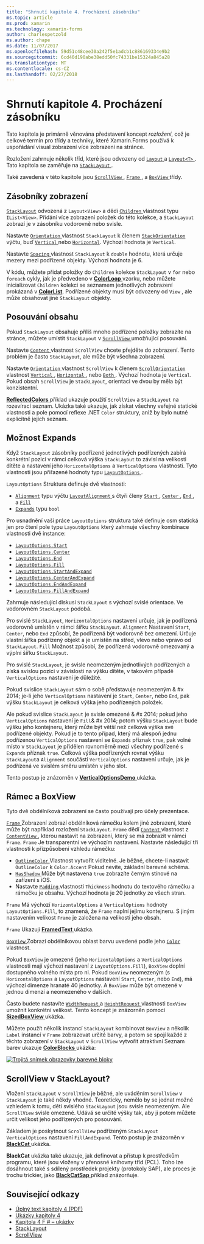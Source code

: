 ```yaml
---
title: "Shrnutí kapitole 4. Procházení zásobníku"
ms.topic: article
ms.prod: xamarin
ms.technology: xamarin-forms
author: charlespetzold
ms.author: chape
ms.date: 11/07/2017
ms.openlocfilehash: 59d51c48cee30a242f5e1adcb1c886169334e9b2
ms.sourcegitcommit: 6cd40d190abe38edd50fc74331be15324a845a28
ms.translationtype: MT
ms.contentlocale: cs-CZ
ms.lasthandoff: 02/27/2018
---
```

# <a name="summary-of-chapter-4-scrolling-the-stack"></a>Shrnutí kapitole 4. Procházení zásobníku

Tato kapitola je primárně věnována představení koncept *rozložení*, což je celkové termín pro třídy a techniky, které Xamarin.Forms používá k uspořádání visual zobrazení více zobrazení na stránce.

Rozložení zahrnuje několik tříd, které jsou odvozeny od [ `Layout` ](https://developer.xamarin.com/api/type/Xamarin.Forms.Layout/) a [ `Layout<T>` ](https://developer.xamarin.com/api/type/Xamarin.Forms.Layout%3CT%3E/). Tato kapitola se zaměřuje na [ `StackLayout` ](https://developer.xamarin.com/api/type/Xamarin.Forms.StackLayout/).

Také zavedená v této kapitole jsou [ `ScrollView` ](https://developer.xamarin.com/api/type/Xamarin.Forms.ScrollView/), [ `Frame` ](https://developer.xamarin.com/api/type/Xamarin.Forms.Frame/), a [ `BoxView` ](https://developer.xamarin.com/api/type/Xamarin.Forms.BoxView/) třídy.

## <a name="stacks-of-views"></a>Zásobníky zobrazení

[`StackLayout`](https://developer.xamarin.com/api/type/Xamarin.Forms.StackLayout/) odvozená z `Layout<View>` a dědí [ `Children` ](https://developer.xamarin.com/api/type/Xamarin.Forms.Layout%3CT%3E/) vlastnost typu `IList<View>`. Přidání více zobrazení položek do této kolekce, a `StackLayout` zobrazí je v zásobníku vodorovně nebo svisle.

Nastavte [ `Orientation` ](https://developer.xamarin.com/api/property/Xamarin.Forms.StackLayout.Orientation/) vlastnost `StackLayout` k členem [ `StackOrientation` ](https://developer.xamarin.com/api/type/Xamarin.Forms.StackOrientation/) výčtu, buď [ `Vertical` ](https://developer.xamarin.com/api/field/Xamarin.Forms.StackOrientation.Vertical/) nebo [ `Horizontal`](https://developer.xamarin.com/api/field/Xamarin.Forms.StackOrientation.Horizontal/). Výchozí hodnota je `Vertical`.

Nastavte [ `Spacing` ](https://developer.xamarin.com/api/property/Xamarin.Forms.StackLayout.Spacing/) vlastnost `StackLayout` k `double` hodnotu, která určuje mezery mezi podřízené objekty. Výchozí hodnota je 6.

V kódu, můžete přidat položky do `Children` kolekce `StackLayout` v `for` nebo `foreach` cykly, jak je předvedeno v [ **ColorLoop** ](https://github.com/xamarin/xamarin-forms-book-samples/tree/master/Chapter04/ColorLoop) vzorku, nebo můžete inicializovat `Children` kolekci se seznamem jednotlivých zobrazení prokázaná v [ **ColorList**](https://github.com/xamarin/xamarin-forms-book-samples/tree/master/Chapter04/ColorList). Podřízené objekty musí být odvozeny od `View` , ale může obsahovat jiné `StackLayout` objekty.

## <a name="scrolling-content"></a>Posouvání obsahu

Pokud `StackLayout` obsahuje příliš mnoho podřízené položky zobrazíte na stránce, můžete umístit `StackLayout` v [ `ScrollView` ](https://developer.xamarin.com/api/type/Xamarin.Forms.ScrollView/) umožňující posouvání.

Nastavte [ `Content` ](https://developer.xamarin.com/api/property/Xamarin.Forms.ScrollView.Content/) vlastnost `ScrollView` chcete přejděte do zobrazení. Tento problém je často `StackLayout`, ale může být všechna zobrazení.

Nastavte [ `Orientation` ](https://developer.xamarin.com/api/property/Xamarin.Forms.ScrollView.Orientation/) vlastnost `ScrollView` k členem [ `ScrollOrientation` ](https://developer.xamarin.com/api/type/Xamarin.Forms.ScrollOrientation/) vlastnost [ `Vertical` ](https://developer.xamarin.com/api/field/Xamarin.Forms.ScrollOrientation.Vertical/), [ `Horizontal` ](https://developer.xamarin.com/api/field/Xamarin.Forms.ScrollOrientation.Horizontal/), nebo [ `Both` ](https://developer.xamarin.com/api/field/Xamarin.Forms.ScrollOrientation.Both/). Výchozí hodnota je `Vertical`. Pokud obsah `ScrollView` je `StackLayout`, orientaci ve dvou by měla být konzistentní.

[ **ReflectedColors** ](https://github.com/xamarin/xamarin-forms-book-samples/tree/master/Chapter04/ReflectedColors) příklad ukazuje použití `ScrollView` a `StackLayout` na rozevírací seznam. Ukázka také ukazuje, jak získat všechny veřejné statické vlastnosti a pole pomocí reflexe .NET `Color` struktury, aniž by bylo nutné explicitně jejich seznam.

## <a name="the-expands-option"></a>Možnost Expands

Když `StackLayout` zásobníky podřízené jednotlivých podřízených zabírá konkrétní pozici v rámci celková výška `StackLayout` to závisí na velikosti dítěte a nastavení jeho `HorizontalOptions` a `VerticalOptions` vlastnosti. Tyto vlastnosti jsou přiřazené hodnoty typu [ `LayoutOptions` ](http://developer.xamstage.com/api/type/Xamarin.Forms.LayoutOptions/).

`LayoutOptions` Struktura definuje dvě vlastnosti:

- [`Alignment`](https://developer.xamarin.com/api/property/Xamarin.Forms.LayoutOptions.Alignment/) typu výčtu [ `LayoutAlignment` ](https://developer.xamarin.com/api/type/Xamarin.Forms.LayoutAlignment/) s čtyři členy [ `Start` ](https://developer.xamarin.com/api/field/Xamarin.Forms.LayoutAlignment.Start/), [ `Center` ](https://developer.xamarin.com/api/field/Xamarin.Forms.LayoutAlignment.Center/), [ `End` ](https://developer.xamarin.com/api/field/Xamarin.Forms.LayoutAlignment.End/), a [`Fill`](https://developer.xamarin.com/api/field/Xamarin.Forms.LayoutAlignment.Fill/)
- [`Expands`](https://developer.xamarin.com/api/property/Xamarin.Forms.LayoutOptions.Expands/) typu `bool`

Pro usnadnění vaší práce `LayoutOptions` struktura také definuje osm statická jen pro čtení pole typu `LayoutOptions` který zahrnuje všechny kombinace vlastnosti dvě instance:

- [`LayoutOptions.Start`](https://developer.xamarin.com/api/field/Xamarin.Forms.LayoutOptions.Start/)
- [`LayoutOptions.Center`](https://developer.xamarin.com/api/field/Xamarin.Forms.LayoutOptions.Center/)
- [`LayoutOptions.End`](https://developer.xamarin.com/api/field/Xamarin.Forms.LayoutOptions.End/)
- [`LayoutOptions.Fill`](https://developer.xamarin.com/api/field/Xamarin.Forms.LayoutOptions.Fill/)
- [`LayoutOptions.StartAndExpand`](https://developer.xamarin.com/api/field/Xamarin.Forms.LayoutOptions.StartAndExpand/)
- [`LayoutOptions.CenterAndExpand`](https://developer.xamarin.com/api/field/Xamarin.Forms.LayoutOptions.CenterAndExpand/)
- [`LayoutOptions.EndAndExpand`](https://developer.xamarin.com/api/field/Xamarin.Forms.LayoutOptions.EndAndExpand/)
- [`LayoutOptions.FillAndExpand`](https://developer.xamarin.com/api/field/Xamarin.Forms.LayoutOptions.FillAndExpand/)

Zahrnuje následující diskusi `StackLayout` s výchozí svislé orientace. Ve vodorovném `StackLayout` podobá.

Pro svislé `StackLayout`, `HorizontalOptions` nastavení určuje, jak je podřízená vodorovně umístěn v rámci šířku `StackLayout`. `Alignment` Nastavení `Start`, `Center`, nebo `End` způsobí, že podřízená být vodorovně bez omezení. Určuje vlastní šířka podřízený objekt a je umístěn na střed, vlevo nebo vpravo od `StackLayout`. `Fill` Možnost způsobí, že podřízená vodorovně omezovaný a výplní šířku `StackLayout`.

Pro svislé `StackLayout`, je svisle neomezeným jednotlivých podřízených a získá svislou pozici v závislosti na výšku dítěte, v takovém případě `VerticalOptions` nastavení je důležité.

Pokud svislice `StackLayout` sám o sobě představuje neomezeným & #x 2014; je-li jeho `VerticalOptions` nastavení je `Start`, `Center`, nebo `End`, pak výšku `StackLayout` je celková výška jeho podřízených položek.

Ale pokud svislice `StackLayout` je svisle omezené & #x 2014; pokud jeho `VerticalOptions` nastavení je `Fill`& #x 2014; potom výšku `StackLayout` bude výšku jeho kontejneru, který může být větší než celková výška své podřízené objekty. Pokud je to tento případ, který má alespoň jednu podřízenou `VerticalOptions` nastavení se `Expands` příznak `true`, pak volné místo v `StackLayout` je přidělen rovnoměrně mezi všechny podřízené s `Expands` příznak `true`. Celková výška podřízených rovnat výšku `StackLayout`a `Alignment` součástí `VerticalOptions` nastavení určuje, jak je podřízená ve svislém směru umístěn v jeho slot.

Tento postup je znázorněn v [ **VerticalOptionsDemo** ](https://github.com/xamarin/xamarin-forms-book-samples/tree/master/Chapter04/VerticalOptionsDemo) ukázka.

## <a name="frame-and-boxview"></a>Rámec a BoxView

Tyto dvě obdélníková zobrazení se často používají pro účely prezentace.

[ `Frame` ](https://developer.xamarin.com/api/type/Xamarin.Forms.Frame/) Zobrazení zobrazí obdélníková rámečku kolem jiné zobrazení, které může být například rozložení `StackLayout`. `Frame` dědí [ `Content` ](https://developer.xamarin.com/api/property/Xamarin.Forms.ContentView.Content/) vlastnost z [ `ContentView` ](https://developer.xamarin.com/api/type/Xamarin.Forms.ContentView/) , kterou nastavit na zobrazení, který se má zobrazit v rámci `Frame`. `Frame` Je transparentní ve výchozím nastavení. Nastavte následující tři vlastnosti k přizpůsobení vzhledu rámečku:

- [ `OutlineColor` ](https://developer.xamarin.com/api/property/Xamarin.Forms.Frame.OutlineColor/) Vlastnost vytvořit viditelné. Je běžné, chcete-li nastavit `OutlineColor` k `Color.Accent` Pokud nevíte, základní barevné schéma.
- [ `HasShadow` ](https://developer.xamarin.com/api/property/Xamarin.Forms.Frame.HasShadow/) Může být nastavena `true` zobrazíte černým stínové na zařízení s iOS.
- Nastavte [ `Padding` ](https://developer.xamarin.com/api/property/Xamarin.Forms.Layout.Padding/) vlastnosti `Thickness` hodnotu do textového rámečku a rámečku je obsahu. Výchozí hodnota je 20 jednotky ze všech stran.

`Frame` Má výchozí `HorizontalOptions` a `VerticalOptions` hodnoty `LayoutOptions.Fill`, to znamená, že `Frame` naplní jejímu kontejneru. S jiným nastavením velikost `Frame` je založena na velikosti jeho obsah.

`Frame` Ukazují [ **FramedText** ](https://github.com/xamarin/xamarin-forms-book-samples/tree/master/Chapter04/FramedText) ukázka.

[ `BoxView` ](https://developer.xamarin.com/api/type/Xamarin.Forms.BoxView/) Zobrazí obdélníkovou oblast barvu uvedené podle jeho [ `Color` ](https://developer.xamarin.com/api/property/Xamarin.Forms.BoxView.Color/) vlastnost.

Pokud `BoxView` je omezené (jeho `HorizontalOptions` a `VerticalOptions` vlastnosti mají výchozí nastavení z `LayoutOptions.Fill`), `BoxView` doplní dostupného volného místa pro ni. Pokud `BoxView` neomezeným (s `HorizontalOptions` a `LayoutOptions` nastavení `Start`, `Center`, nebo `End`), má výchozí dimenze hranaté 40 jednotky. A `BoxView` může být omezené v jednou dimenzí a neomezeného v dalších.

Často budete nastavíte [ `WidthRequest` ](https://developer.xamarin.com/api/property/Xamarin.Forms.VisualElement.WidthRequest/) a [ `HeightRequest` ](https://developer.xamarin.com/api/property/Xamarin.Forms.VisualElement.HeightRequest/) vlastnosti `BoxView` umožnit konkrétní velikost. Tento koncept je znázorněn pomocí [ **SizedBoxView** ](https://github.com/xamarin/xamarin-forms-book-samples/tree/master/Chapter04/SizedBoxView) ukázka.

Můžete použít několik instancí `StackLayout` kombinovat `BoxView` a několik `Label` instancí v `Frame` zobrazovat určité barvy, a potom se spojí každé z těchto zobrazení v `StackLayout` v `ScrollView` vytvořit atraktivní Seznam barev ukazuje [ **ColorBlocks** ](https://github.com/xamarin/xamarin-forms-book-samples/tree/master/Chapter04/ColorBlocks) ukázka:

[![Trojitá snímek obrazovky barevné bloky](images/ch04fg11-small.png "seznamu barvy")](images/ch04fg11-large.png "seznamu barvy")

## <a name="a-scrollview-in-a-stacklayout"></a>ScrollView v StackLayout?

Vložení `StackLayout` v `ScrollView` je běžné, ale uváděním `ScrollView` v `StackLayout` je také někdy vhodné. Teoreticky, nemělo by se jednat možné vzhledem k tomu, děti svislého `StackLayout` jsou svisle neomezeným. Ale `ScrollView` svisle omezené. Udává se určité výšky tak, aby ji potom můžete určit velikost jeho podřízených pro posouvání.

Základem je poskytnout `ScrollView` podřízeným `StackLayout` `VerticalOptions` nastavení `FillAndExpand`. Tento postup je znázorněn v [ **BlackCat** ](https://github.com/xamarin/xamarin-forms-book-samples/tree/master/Chapter04/BlackCat) ukázka.

**BlackCat** ukázka také ukazuje, jak definovat a přístup k prostředkům programu, které jsou vloženy v přenosné knihovny tříd (PCL). Toho lze dosáhnout také s sdílený prostředek projekty (protokoly SAP), ale proces je trochu trickier, jako [ **BlackCatSap** ](https://github.com/xamarin/xamarin-forms-book-samples/tree/master/Chapter04/BlackCatSap) příklad znázorňuje.



## <a name="related-links"></a>Související odkazy

- [Úplný text kapitoly 4 (PDF)](https://download.xamarin.com/developer/xamarin-forms-book/XamarinFormsBook-Ch04-Apr2016.pdf)
- [Ukázky kapitoly 4](https://github.com/xamarin/xamarin-forms-book-samples/tree/master/Chapter04)
- [Kapitola 4 F # – ukázky](https://github.com/xamarin/xamarin-forms-book-samples/tree/master/Chapter04/FS)
- [StackLayout](~/xamarin-forms/user-interface/layouts/stack-layout.md)
- [ScrollView](~/xamarin-forms/user-interface/layouts/scroll-view.md)
